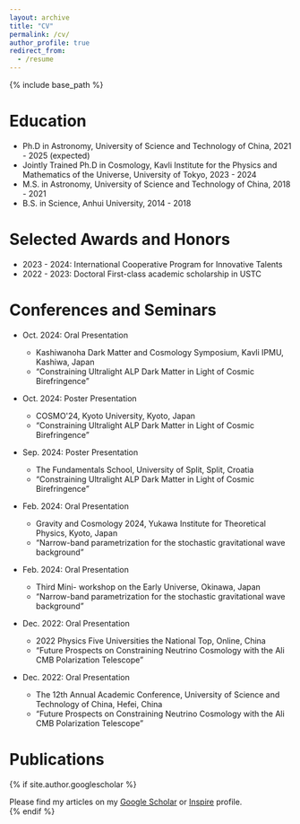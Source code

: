```yaml
---
layout: archive
title: "CV"
permalink: /cv/
author_profile: true
redirect_from:
  - /resume
---
```


{% include base_path %}


Education
======
* Ph.D in Astronomy, University of Science and Technology of China, 2021 - 2025 (expected)
* Jointly Trained Ph.D in Cosmology, Kavli Institute for the Physics and Mathematics of the Universe, University of Tokyo, 2023 - 2024
* M.S. in Astronomy, University of Science and Technology of China, 2018 - 2021
* B.S. in Science, Anhui University, 2014 - 2018

Selected Awards and Honors
======
* 2023 - 2024: International Cooperative Program for Innovative Talents
* 2022 - 2023: Doctoral First-class academic scholarship in USTC

Conferences and Seminars
======
* Oct. 2024: Oral Presentation
  * Kashiwanoha Dark Matter and Cosmology Symposium, Kavli IPMU, Kashiwa, Japan
  * “Constraining Ultralight ALP Dark Matter in Light of Cosmic Birefringence”

* Oct. 2024: Poster Presentation
  * COSMO'24, Kyoto University, Kyoto, Japan
  * “Constraining Ultralight ALP Dark Matter in Light of Cosmic Birefringence”

* Sep. 2024: Poster Presentation
  * The Fundamentals School, University of Split, Split, Croatia
  * “Constraining Ultralight ALP Dark Matter in Light of Cosmic Birefringence”

* Feb. 2024: Oral Presentation
  * Gravity and Cosmology 2024, Yukawa Institute for Theoretical Physics, Kyoto, Japan
  * “Narrow-band parametrization for the stochastic gravitational wave background”

* Feb. 2024: Oral Presentation
  * Third Mini- workshop on the Early Universe, Okinawa, Japan
  * “Narrow-band parametrization for the stochastic gravitational wave background”
 
* Dec. 2022: Oral Presentation
  * 2022 Physics Five Universities the National Top, Online, China
  * “Future Prospects on Constraining Neutrino Cosmology with the Ali CMB Polarization Telescope”

* Dec. 2022: Oral Presentation
  * The 12th Annual Academic Conference, University of Science and Technology of China, Hefei, China
  * “Future Prospects on Constraining Neutrino Cosmology with the Ali CMB Polarization Telescope”

Publications
======
{% if site.author.googlescholar %}
  <div class="wordwrap">Please find my articles on my <a href="{{site.author.googlescholar}}">Google Scholar</a> or <a href="https://inspirehep.net/authors/2789730?ui-citation-summary=true">Inspire</a> profile.</div>
{% endif %}
